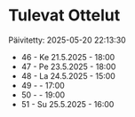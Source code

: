 # Tulevat Ottelut

Päivitetty: 2025-05-20 22:13:30

- 46 - Ke 21.5.2025 - 18:00
- 47 - Pe 23.5.2025 - 18:00
- 48 - La 24.5.2025 - 15:00
- 49 -  - 17:00
- 50 -  - 19:00
- 51 - Su 25.5.2025 - 16:00
